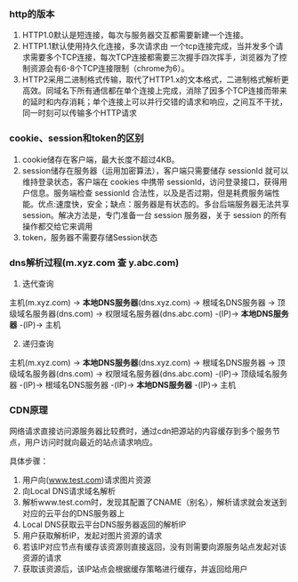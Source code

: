 <!-- 网络.md -->
### http的版本
1. HTTP1.0默认是短连接，每次与服务器交互都需要新建一个连接。
2. HTTP1.1默认使用持久化连接，多次请求由  一个tcp连接完成，当并发多个请求需要多个TCP连接，每次TCP连接都需要三次握手四次挥手，浏览器为了控制资源会有6-8个TCP连接限制（chrome为6）。
3. HTTP2采用二进制格式传输，取代了HTTP1.x的文本格式，二进制格式解析更高效。同域名下所有通信都在单个连接上完成，消除了因多个TCP连接而带来的延时和内存消耗；单个连接上可以并行交错的请求和响应，之间互不干扰，同一时刻可以传输多个HTTP请求

### cookie、session和token的区别
1. cookie储存在客户端，最大长度不超过4KB。
2. session储存在服务器（运用加密算法），客户端只需要储存 sessionId 就可以维持登录状态，客户端在 cookies 中携带 sessionId，访问登录接口，获得用户信息。服务端检查 sessionId 合法性，以及是否过期，但是耗费服务端性能。优点:速度快，安全；缺点：服务器是有状态的。多台后端服务器无法共享 session。解决方法是，专门准备一台 session 服务器，关于 session 的所有操作都交给它来调用
3. token，服务器不需要存储Session状态

### dns解析过程(m.xyz.com 查 y.abc.com)
1. 迭代查询

主机(m.xyz.com) -> **本地DNS服务器**(dns.xyz.com) -> 根域名DNS服务器 -> 顶级域名服务器(dns.com) -> 权限域名服务器(dns.abc.com) -(IP)-> **本地DNS服务器** -(IP)-> 主机

2. 递归查询

主机(m.xyz.com) -> **本地DNS服务器**(dns.xyz.com) -> 根域名DNS服务器 -> 顶级域名服务器(dns.com) -> 权限域名服务器(dns.abc.com) -(IP)-> 顶级域名服务器 -(IP)-> 根域名DNS服务器 -(IP)-> **本地DNS服务器** -(IP)-> 主机

### CDN原理
网络请求直接访问源服务器比较费时，通过cdn把源站的内容缓存到多个服务节点，用户访问时就向最近的站点请求响应。

具体步骤：

1. 用户向(www.test.com)请求图片资源
2. 向Local DNS请求域名解析
3. 解析www.test.com时，发现其配置了CNAME（别名），解析请求就会发送到对应的云平台的DNS服务器上
4. Local DNS获取云平台DNS服务器返回的解析IP
5. 用户获取解析IP，发起对图片资源的请求
6. 若该IP对应节点有缓存该资源则直接返回，没有则需要向源服务站点发起对该资源的请求
7. 获取该资源后，该IP站点会根据缓存策略进行缓存，并返回给用户


